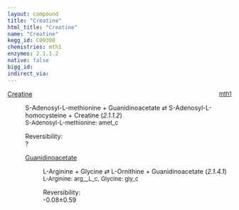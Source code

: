 ```yaml
---
layout: compound
title: "Creatine"
html_title: "Creatine"
name: "Creatine"
kegg_id: C00300
chemistries: mth1
enzymes: 2.1.1.2
native: false
bigg_id:
indirect_via:
---
```

<dl><dt class='rs-product'><a href='{{ site.url }}{{ site.baseurl }}/compounds/C00300' class='link-dark' data-bs-toggle='tooltip' data-bs-html='true' data-bs-title='KEGG: C00300'>Creatine</a><span style='float: right; max-width: 40%'><a href='{{ site.url }}{{ site.baseurl }}/chemistries/mth1' class='link-dark opacity-50' style='font-size: small; word-wrap: anywhere;'>mth1</a></span></dt><dd><p>S-Adenosyl-L-methionine + Guanidinoacetate &#8644; S-Adenosyl-L-homocysteine + Creatine (<i>2.1.1.2</i>)<br /><span style='font-size: small;'><span data-bs-toggle='tooltip' data-bs-html='true' data-bs-title='KEGG: C00019'>S-Adenosyl-L-methionine</span>: amet_c</span><br /><div class="reversibility_info">Reversibility: <div class="progress"><div class="progress-bar bg-light" role="progressbar" style="width: 100%" aria-valuenow="0" aria-valuemin="0" aria-valuemax="100"></div></div><span>?</span><div class="progress"><div class="progress-bar bg-light" role="progressbar" style="width: 100%" aria-valuenow="0" aria-valuemin="0" aria-valuemax="10"></div></div></div></p><dl><dt><a href='{{ site.url }}{{ site.baseurl }}/compounds/C00581' class='link-dark' data-bs-toggle='tooltip' data-bs-html='true' data-bs-title='KEGG: C00581'>Guanidinoacetate</a><span style='float: right; max-width: 40%'><a href='{{ site.url }}{{ site.baseurl }}/chemistries/None' class='link-dark opacity-50' style='font-size: small; word-wrap: anywhere;'></a></span></dt><dd><p>L-Arginine + Glycine &#8644; L-Ornithine + Guanidinoacetate (<i>2.1.4.1</i>)<br /><span style='font-size: small;'><span data-bs-toggle='tooltip' data-bs-html='true' data-bs-title='KEGG: C00062'>L-Arginine</span>: arg__L_c, <span data-bs-toggle='tooltip' data-bs-html='true' data-bs-title='KEGG: C00037'>Glycine</span>: gly_c</span><br /><div class="reversibility_info">Reversibility: <div class="progress" style="flex-direction: row-reverse;"><div class="progress-bar bg-success" role="progressbar" style="width: 0.78%" aria-valuenow="-0.07757417904730639" aria-valuemin="0" aria-valuemax="10"></div><div class="progress-bar bg-warning" role="progressbar" style="width: 5.92%" aria-valuenow="-0.07757417904730639" aria-valuemin="0" aria-valuemax="10"></div></div><span>-0.08&plusmn;0.59</span><div class="progress"><div class="progress-bar bg-danger" role="progressbar" style="width: 0%" aria-valuenow="-0.07757417904730639" aria-valuemin="0" aria-valuemax="10"></div></div></div></p><dl></dl></dd></dl></dd></dl>